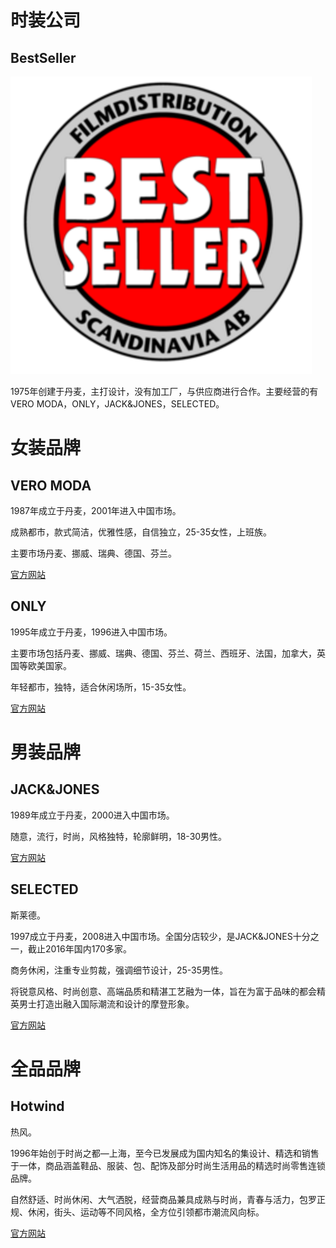 # 时装公司

## BestSeller

![](/assets/bestseller.png)

1975年创建于丹麦，主打设计，没有加工厂，与供应商进行合作。主要经营的有VERO MODA，ONLY，JACK&JONES，SELECTED。

# 女装品牌

## VERO MODA

1987年成立于丹麦，2001年进入中国市场。

成熟都市，款式简洁，优雅性感，自信独立，25-35女性，上班族。

主要市场丹麦、挪威、瑞典、德国、芬兰。

[官方网站](http://www.veromoda.com.cn/)

## ONLY

1995年成立于丹麦，1996进入中国市场。

主要市场包括丹麦、挪威、瑞典、德国、芬兰、荷兰、西班牙、法国，加拿大，英国等欧美国家。

年轻都市，独特，适合休闲场所，15-35女性。

[官方网站](http://www.only.cn/)

# 男装品牌

## JACK&JONES

1989年成立于丹麦，2000进入中国市场。

随意，流行，时尚，风格独特，轮廓鲜明，18-30男性。

[官方网站](http://www.jackjones.com.cn/)

## SELECTED

斯莱德。

1997成立于丹麦，2008进入中国市场。全国分店较少，是JACK&JONES十分之一，截止2016年国内170多家。

商务休闲，注重专业剪裁，强调细节设计，25-35男性。

将锐意风格、时尚创意、高端品质和精湛工艺融为一体，旨在为富于品味的都会精英男士打造出融入国际潮流和设计的摩登形象。

[官方网站](http://www.selected.com.cn/)


# 全品品牌

## Hotwind

热风。

1996年始创于时尚之都—上海，至今已发展成为国内知名的集设计、精选和销售于一体，商品涵盖鞋品、服装、包、配饰及部分时尚生活用品的精选时尚零售连锁品牌。

自然舒适、时尚休闲、大气洒脱，经营商品兼具成熟与时尚，青春与活力，包罗正规、休闲，街头、运动等不同风格，全方位引领都市潮流风向标。

[官方网站](http://www.hotwind.net/)

